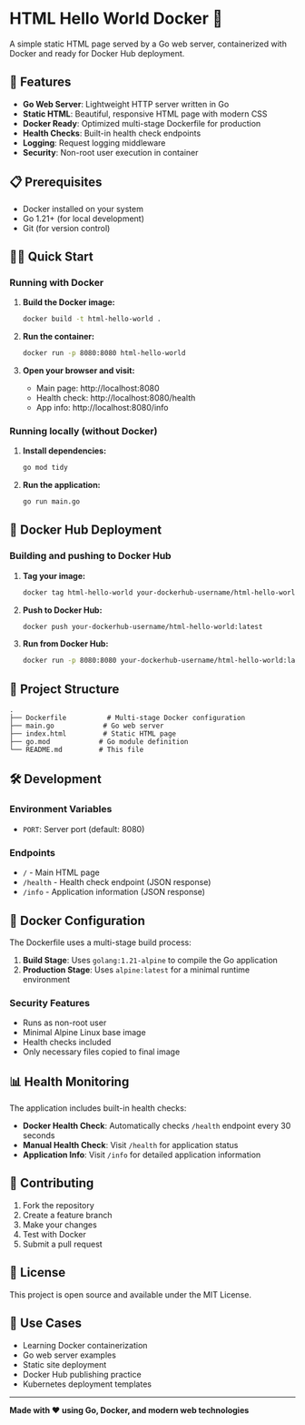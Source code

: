 # HTML Hello World Docker 🐳

A simple static HTML page served by a Go web server, containerized with Docker and ready for Docker Hub deployment.

## 🚀 Features

- **Go Web Server**: Lightweight HTTP server written in Go
- **Static HTML**: Beautiful, responsive HTML page with modern CSS
- **Docker Ready**: Optimized multi-stage Dockerfile for production
- **Health Checks**: Built-in health check endpoints
- **Logging**: Request logging middleware
- **Security**: Non-root user execution in container

## 📋 Prerequisites

- Docker installed on your system
- Go 1.21+ (for local development)
- Git (for version control)

## 🏃‍♂️ Quick Start

### Running with Docker

1. **Build the Docker image:**
   ```bash
   docker build -t html-hello-world .
   ```

2. **Run the container:**
   ```bash
   docker run -p 8080:8080 html-hello-world
   ```

3. **Open your browser and visit:**
   - Main page: http://localhost:8080
   - Health check: http://localhost:8080/health
   - App info: http://localhost:8080/info

### Running locally (without Docker)

1. **Install dependencies:**
   ```bash
   go mod tidy
   ```

2. **Run the application:**
   ```bash
   go run main.go
   ```

## 🐳 Docker Hub Deployment

### Building and pushing to Docker Hub

1. **Tag your image:**
   ```bash
   docker tag html-hello-world your-dockerhub-username/html-hello-world:latest
   ```

2. **Push to Docker Hub:**
   ```bash
   docker push your-dockerhub-username/html-hello-world:latest
   ```

3. **Run from Docker Hub:**
   ```bash
   docker run -p 8080:8080 your-dockerhub-username/html-hello-world:latest
   ```

## 📁 Project Structure

```
.
├── Dockerfile          # Multi-stage Docker configuration
├── main.go            # Go web server
├── index.html         # Static HTML page
├── go.mod            # Go module definition
└── README.md         # This file
```

## 🛠️ Development

### Environment Variables

- `PORT`: Server port (default: 8080)

### Endpoints

- `/` - Main HTML page
- `/health` - Health check endpoint (JSON response)
- `/info` - Application information (JSON response)

## 🔧 Docker Configuration

The Dockerfile uses a multi-stage build process:

1. **Build Stage**: Uses `golang:1.21-alpine` to compile the Go application
2. **Production Stage**: Uses `alpine:latest` for a minimal runtime environment

### Security Features

- Runs as non-root user
- Minimal Alpine Linux base image
- Health checks included
- Only necessary files copied to final image

## 📊 Health Monitoring

The application includes built-in health checks:

- **Docker Health Check**: Automatically checks `/health` endpoint every 30 seconds
- **Manual Health Check**: Visit `/health` for application status
- **Application Info**: Visit `/info` for detailed application information

## 🤝 Contributing

1. Fork the repository
2. Create a feature branch
3. Make your changes
4. Test with Docker
5. Submit a pull request

## 📝 License

This project is open source and available under the MIT License.

## 🎯 Use Cases

- Learning Docker containerization
- Go web server examples
- Static site deployment
- Docker Hub publishing practice
- Kubernetes deployment templates

---

**Made with ❤️ using Go, Docker, and modern web technologies** 